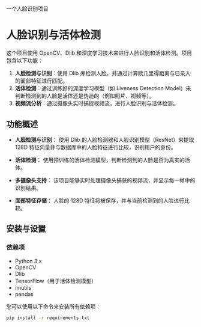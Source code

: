 # 
一个人脸识别项目
# 人脸识别与活体检测

这个项目使用 OpenCV、Dlib 和深度学习技术来进行人脸识别和活体检测。项目包含以下功能：

1. **人脸检测与识别**：使用 Dlib 库检测人脸，并通过计算欧几里得距离与已录入的面部特征进行匹配。
2. **活体检测**：通过训练好的深度学习模型（如 Liveness Detection Model）来判断检测到的人脸是活体还是伪造的（例如照片、视频等）。
3. **视频流分析**：通过摄像头实时捕捉视频流，进行人脸识别与活体检测。

## 功能概述

- **人脸检测与识别**：
  使用 Dlib 的人脸检测器和人脸识别模型（ResNet）来提取 128D 特征向量并与数据库中的人脸特征进行比较，识别用户的身份。

- **活体检测**：
  使用预训练的活体检测模型，判断检测到的人脸是否为真实的活体。

- **多摄像头支持**：
  该项目能够实时处理摄像头捕获的视频流，并显示每一帧中的识别结果。

- **面部特征存储**：
  人脸的 128D 特征将被保存，并与当前检测到的人脸进行比较。

## 安装与设置

### 依赖项

- Python 3.x
- OpenCV
- Dlib
- TensorFlow（用于活体检测模型）
- imutils
- pandas

您可以使用以下命令来安装所有依赖项：

```bash
pip install -r requirements.txt
